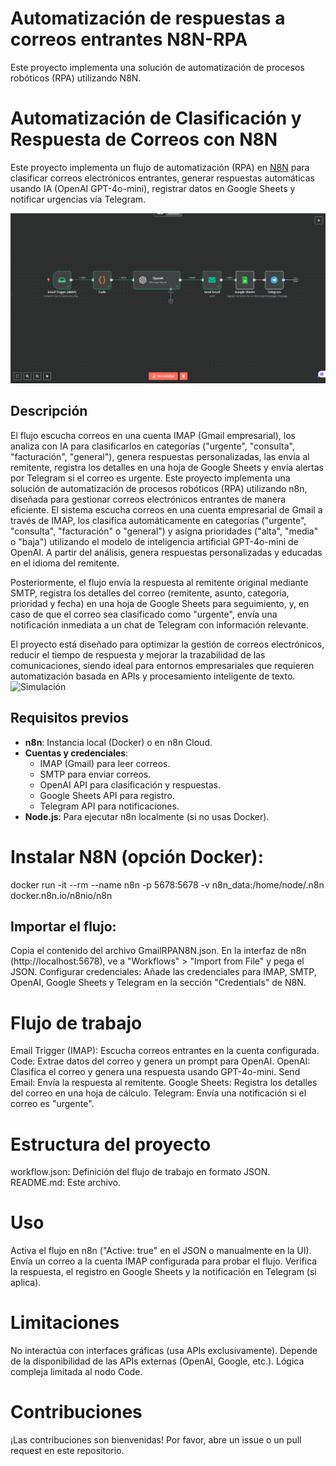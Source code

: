 # Automatización de respuestas a correos entrantes N8N-RPA
Este proyecto implementa una solución de automatización de procesos robóticos (RPA) utilizando N8N.

# Automatización de Clasificación y Respuesta de Correos con N8N

Este proyecto implementa un flujo de automatización (RPA) en [N8N](https://n8n.io/) para clasificar correos electrónicos entrantes, generar respuestas automáticas usando IA (OpenAI GPT-4o-mini), registrar datos en Google Sheets y notificar urgencias vía Telegram.

![Simulación](./carpeta/GmailRPAN8N.png "Vista previa del workflow")

## Descripción

El flujo escucha correos en una cuenta IMAP (Gmail empresarial), los analiza con IA para clasificarlos en categorías ("urgente", "consulta", "facturación", "general"), genera respuestas personalizadas, las envía al remitente, registra los detalles en una hoja de Google Sheets y envía alertas por Telegram si el correo es urgente.
Este proyecto implementa una solución de automatización de procesos robóticos (RPA) utilizando n8n, diseñada para gestionar correos electrónicos entrantes de manera eficiente. El sistema escucha correos en una cuenta empresarial de Gmail a través de IMAP, los clasifica automáticamente en categorías ("urgente", "consulta", "facturación" o "general") y asigna prioridades ("alta", "media" o "baja") utilizando el modelo de inteligencia artificial GPT-4o-mini de OpenAI. A partir del análisis, genera respuestas personalizadas y educadas en el idioma del remitente.

Posteriormente, el flujo envía la respuesta al remitente original mediante SMTP, registra los detalles del correo (remitente, asunto, categoría, prioridad y fecha) en una hoja de Google Sheets para seguimiento, y, en caso de que el correo sea clasificado como "urgente", envía una notificación inmediata a un chat de Telegram con información relevante.

El proyecto está diseñado para optimizar la gestión de correos electrónicos, reducir el tiempo de respuesta y mejorar la trazabilidad de las comunicaciones, siendo ideal para entornos empresariales que requieren automatización basada en APIs y procesamiento inteligente de texto.
![Simulación](./carpeta/Simulación-N8N-‐-Hecho-con-Clipchamp.gif "Simulación en tiempo real")
## Requisitos previos

- **n8n**: Instancia local (Docker) o en n8n Cloud.
- **Cuentas y credenciales**:
  - IMAP (Gmail) para leer correos.
  - SMTP para enviar correos.
  - OpenAI API para clasificación y respuestas.
  - Google Sheets API para registro.
  - Telegram API para notificaciones.
- **Node.js**: Para ejecutar n8n localmente (si no usas Docker).

# Instalar N8N (opción Docker):
docker run -it --rm --name n8n -p 5678:5678 -v n8n_data:/home/node/.n8n docker.n8n.io/n8nio/n8n

## Importar el flujo:
Copia el contenido del archivo GmailRPAN8N.json.
En la interfaz de n8n (http://localhost:5678), ve a "Workflows" > "Import from File" y pega el JSON.
Configurar credenciales:
Añade las credenciales para IMAP, SMTP, OpenAI, Google Sheets y Telegram en la sección "Credentials" de N8N.

# Flujo de trabajo
Email Trigger (IMAP): Escucha correos entrantes en la cuenta configurada.
Code: Extrae datos del correo y genera un prompt para OpenAI.
OpenAI: Clasifica el correo y genera una respuesta usando GPT-4o-mini.
Send Email: Envía la respuesta al remitente.
Google Sheets: Registra los detalles del correo en una hoja de cálculo.
Telegram: Envía una notificación si el correo es "urgente".

# Estructura del proyecto
workflow.json: Definición del flujo de trabajo en formato JSON.
README.md: Este archivo.

# Uso
Activa el flujo en n8n ("Active: true" en el JSON o manualmente en la UI).
Envía un correo a la cuenta IMAP configurada para probar el flujo.
Verifica la respuesta, el registro en Google Sheets y la notificación en Telegram (si aplica).

# Limitaciones
No interactúa con interfaces gráficas (usa APIs exclusivamente).
Depende de la disponibilidad de las APIs externas (OpenAI, Google, etc.).
Lógica compleja limitada al nodo Code.

# Contribuciones
¡Las contribuciones son bienvenidas! Por favor, abre un issue o un pull request en este repositorio.
